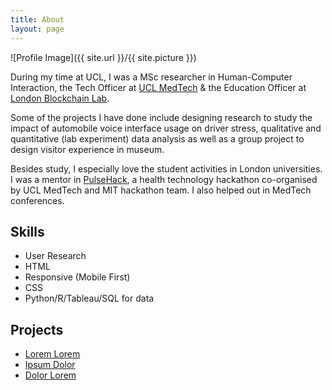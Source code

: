 ```yaml
---
title: About
layout: page
---
```

![Profile Image]({{ site.url }}/{{ site.picture }})

<p>During my time at UCL, I was a MSc researcher in Human-Computer Interaction,
          the Tech Officer at <a href = 'http://www.uclmed.tech/' target="_blank">UCL MedTech</a> & the Education
          Officer at <a href = 'https://www.facebook.com/londonblockchainlabs/' target="_blank">London Blockchain Lab</a>.
        </p>
        <p>Some of the projects I have done
          include designing research to study the impact of automobile
          voice interface usage on driver stress, qualitative and  quantitative (lab experiment) data analysis as well as
          a group project to design visitor experience in museum.
        </p>
        <p> Besides study, I especially love the student activities in London universities.
           I was a mentor in <a href = 'https://pulsehack.io/' target="_blank">PulseHack</a>, a health technology hackathon co-organised by UCL MedTech and MIT hackathon team. I also helped out in MedTech conferences.
        </p>

<h2>Skills</h2>

<ul class="skill-list">
	<li>User Research</li>
	<li>HTML</li>
	<li>Responsive (Mobile First)</li>
	<li>CSS</li>
	<li>Python/R/Tableau/SQL for data</li>

</ul>

<h2>Projects</h2>

<ul>
	<li><a href="https://github.com/">Lorem Lorem</a></li>
	<li><a href="https://github.com/">Ipsum Dolor</a></li>
	<li><a href="https://github.com/">Dolor Lorem</a></li>
</ul>
